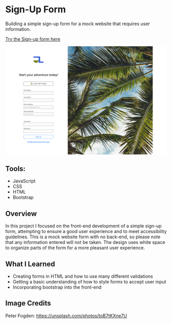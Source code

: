 # Sign-Up Form

Building a simple sign-up form for a mock website that requires user information.

[Try the Sign-up form here](https://johnlombardi389.github.io/sign-up-form/)

![Screenshot](/images/sign-up-img.png)

## Tools:

- JavaScript
- CSS
- HTML
- Bootstrap

## Overview

In this project I focused on the front-end development of a simple sign-up form, attempting to ensure a good user experience and to meet accessibility guidelines. This is a mock website form with no back-end, so please note that any information entered will not be taken. The design uses white space to organize parts of the form for a more pleasant user experience.

## What I Learned

- Creating forms in HTML and how to use many different validations
- Getting a basic understanding of how to style forms to accept user input
- Incorporating bootstrap into the front-end

## Image Credits

Peter Fogden: https://unsplash.com/photos/toB7tKXne7U
